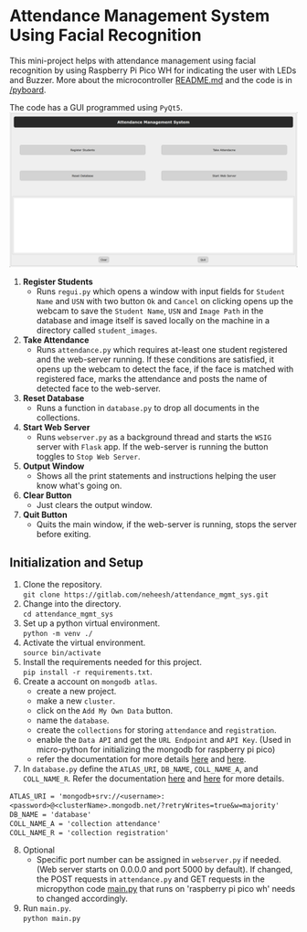 # Attendance Management System Using Facial Recognition

This mini-project helps with attendance management using facial recognition by using Raspberry Pi Pico WH for indicating the user with LEDs and Buzzer. More about the microcontroller [README.md](./pyboard/README.md) and the code is in [/pyboard](./pyboard/).

The code has a GUI programmed using `PyQt5`.
![GUI of this program](./doc/AMSFR_Screenshot-1.png)

1. **Register Students**
	- Runs `regui.py` which opens a window with input fields for `Student Name` and `USN` with two button `Ok` and `Cancel` on clicking opens up the webcam to save the `Student Name`, `USN` and `Image Path` in the database and image itself is saved locally on the machine in a directory called `student_images`.
2. **Take Attendance**
	- Runs `attendance.py` which requires at-least one student registered and the web-server running. If these conditions are satisfied, it opens up the webcam to detect the face, if the face is matched with registered face, marks the attendance and posts the name of detected face to the web-server.
3. **Reset Database**
	- Runs a function in `database.py` to drop all documents in the collections.
4. **Start Web Server**
	- Runs `webserver.py` as a background thread and starts the `WSIG` server with `Flask` app. If the web-server is running the button toggles to `Stop Web Server`.
5. **Output Window**
	- Shows all the print statements and instructions helping the user know what's going on.
6. **Clear Button**
	- Just clears the output window.
7. **Quit Button**
	- Quits the main window, if the web-server is running, stops the server before exiting.

## Initialization and Setup

1. Clone the repository.\
`git clone https://gitlab.com/neheesh/attendance_mgmt_sys.git`
2. Change into the directory.\
`cd attendance_mgmt_sys`
3. Set up a python virtual environment.\
`python -m venv ./`
4. Activate the virtual environment.\
`source bin/activate`
5. Install the requirements needed for this project.\
`pip install -r requirements.txt`.
6. Create a account on `mongodb atlas`.
	- create a new project.
	- make a new `cluster`.
	- click on the `Add My Own Data` button.
	- name the `database`.
	- create the `collections` for storing `attendance` and `registration`.
	- enable the `Data API` and get the `URL Endpoint` and `API Key`. (Used in micro-python for initializing the mongodb for raspberry pi pico)
	- refer the documentation for more details [here](https://www.mongodb.com/docs/atlas/tutorial/deploy-free-tier-cluster/) and [here](https://www.mongodb.com/resources/products/fundamentals/create-database).
7. In `database.py` define the `ATLAS_URI`, `DB_NAME`, `COLL_NAME_A`, and `COLL_NAME_R`. Refer the documentation [here](https://www.mongodb.com/docs/manual/reference/connection-string/) and [here](https://www.mongodb.com/docs/atlas/driver-connection/) for more details.

```
ATLAS_URI = 'mongodb+srv://<username>:<password>@<clusterName>.mongodb.net/?retryWrites=true&w=majority'
DB_NAME = 'database'
COLL_NAME_A = 'collection attendance'
COLL_NAME_R = 'collection registration'
```
8. Optional
	- Specific port number can be assigned in `webserver.py` if needed. (Web server starts on 0.0.0.0 and port 5000 by default). If changed, the POST requests in `attendance.py` and GET requests in the micropython code [main.py](./pyboard/main.py) that runs on 'raspberry pi pico wh' needs to changed accordingly.
9. Run `main.py`.\
`python main.py`
